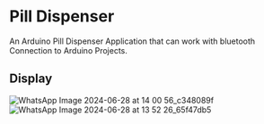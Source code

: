 # Pill Dispenser

An Arduino Pill Dispenser Application that can work with bluetooth Connection to Arduino Projects.

## Display


![WhatsApp Image 2024-06-28 at 14 00 56_c348089f](https://github.com/UncMi/Arduino-PillDispenser/assets/167238522/74e31fa4-2be0-45cb-bf8f-9d93e1ca219a)
![WhatsApp Image 2024-06-28 at 13 52 26_65f47db5](https://github.com/UncMi/Arduino-PillDispenser/assets/167238522/a2735854-6522-4fa6-ac52-3e9de4194abc)
